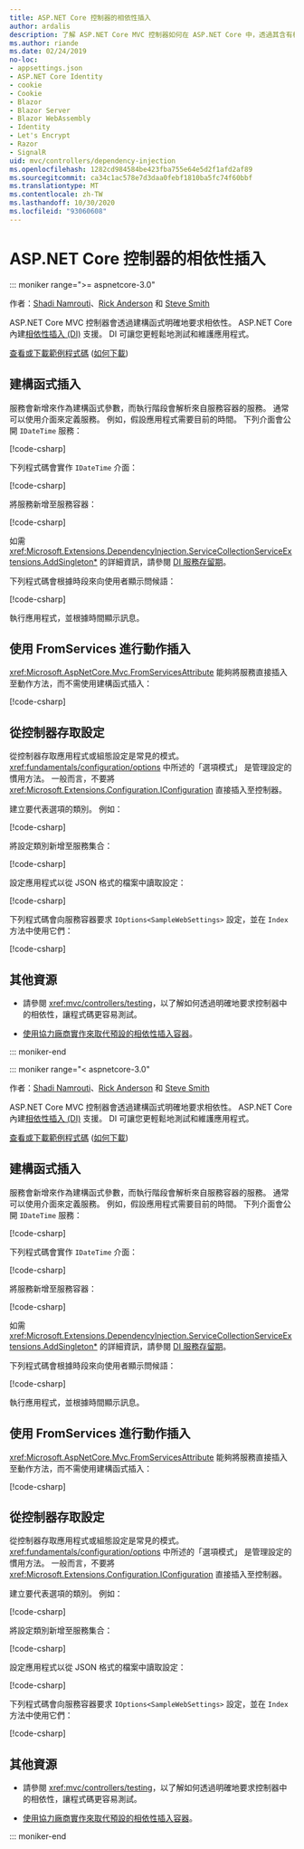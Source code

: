 ```yaml
---
title: ASP.NET Core 控制器的相依性插入
author: ardalis
description: 了解 ASP.NET Core MVC 控制器如何在 ASP.NET Core 中，透過其含有相依性插入的建構函式明確要求其相依性。
ms.author: riande
ms.date: 02/24/2019
no-loc:
- appsettings.json
- ASP.NET Core Identity
- cookie
- Cookie
- Blazor
- Blazor Server
- Blazor WebAssembly
- Identity
- Let's Encrypt
- Razor
- SignalR
uid: mvc/controllers/dependency-injection
ms.openlocfilehash: 1282cd984584be423fba755e64e5d2f1afd2af89
ms.sourcegitcommit: ca34c1ac578e7d3daa0febf1810ba5fc74f60bbf
ms.translationtype: MT
ms.contentlocale: zh-TW
ms.lasthandoff: 10/30/2020
ms.locfileid: "93060608"
---
```

# <a name="dependency-injection-into-controllers-in-aspnet-core"></a>ASP.NET Core 控制器的相依性插入

::: moniker range=">= aspnetcore-3.0"

作者：[Shadi Namrouti](https://github.com/shadinamrouti)、[Rick Anderson](https://twitter.com/RickAndMSFT) 和 [Steve Smith](https://github.com/ardalis)

ASP.NET Core MVC 控制器會透過建構函式明確地要求相依性。 ASP.NET Core 內建[相依性插入 (DI)](xref:fundamentals/dependency-injection) 支援。 DI 可讓您更輕鬆地測試和維護應用程式。

[查看或下載範例程式碼](https://github.com/dotnet/AspNetCore.Docs/tree/master/aspnetcore/mvc/controllers/dependency-injection/sample) ([如何下載](xref:index#how-to-download-a-sample)) 

## <a name="constructor-injection"></a>建構函式插入

服務會新增來作為建構函式參數，而執行階段會解析來自服務容器的服務。 通常可以使用介面來定義服務。 例如，假設應用程式需要目前的時間。 下列介面會公開 `IDateTime` 服務：

[!code-csharp[](dependency-injection/3.1sample/ControllerDI/Interfaces/IDateTime.cs?name=snippet)]

下列程式碼會實作 `IDateTime` 介面：

[!code-csharp[](dependency-injection/3.1sample/ControllerDI/Services/SystemDateTime.cs?name=snippet)]

將服務新增至服務容器：

[!code-csharp[](dependency-injection/3.1sample/ControllerDI/Startup1.cs?name=snippet&highlight=3)]

如需 <xref:Microsoft.Extensions.DependencyInjection.ServiceCollectionServiceExtensions.AddSingleton*> 的詳細資訊，請參閱 [DI 服務存留期](xref:fundamentals/dependency-injection#service-lifetimes)。

下列程式碼會根據時段來向使用者顯示問候語：

[!code-csharp[](dependency-injection/3.1sample/ControllerDI/Controllers/HomeController.cs?name=snippet)]

執行應用程式，並根據時間顯示訊息。

## <a name="action-injection-with-fromservices"></a>使用 FromServices 進行動作插入

<xref:Microsoft.AspNetCore.Mvc.FromServicesAttribute> 能夠將服務直接插入至動作方法，而不需使用建構函式插入：

[!code-csharp[](dependency-injection/3.1sample/ControllerDI/Controllers/HomeController.cs?name=snippet2)]

## <a name="access-settings-from-a-controller"></a>從控制器存取設定

從控制器存取應用程式或組態設定是常見的模式。 <xref:fundamentals/configuration/options> 中所述的「選項模式」  是管理設定的慣用方法。 一般而言，不要將 <xref:Microsoft.Extensions.Configuration.IConfiguration> 直接插入至控制器。

建立要代表選項的類別。 例如：

[!code-csharp[](dependency-injection/3.1sample/ControllerDI/Models/SampleWebSettings.cs?name=snippet)]

將設定類別新增至服務集合：

[!code-csharp[](dependency-injection/3.1sample/ControllerDI/Startup.cs?highlight=4&name=snippet1)]

設定應用程式以從 JSON 格式的檔案中讀取設定：

[!code-csharp[](dependency-injection/3.1sample/ControllerDI/Program.cs?name=snippet&range=10-15)]

下列程式碼會向服務容器要求 `IOptions<SampleWebSettings>` 設定，並在 `Index` 方法中使用它們：

[!code-csharp[](dependency-injection/3.1sample/ControllerDI/Controllers/SettingsController.cs?name=snippet)]

## <a name="additional-resources"></a>其他資源

* 請參閱 <xref:mvc/controllers/testing>，以了解如何透過明確地要求控制器中的相依性，讓程式碼更容易測試。

* [使用協力廠商實作來取代預設的相依性插入容器](xref:fundamentals/dependency-injection#default-service-container-replacement)。

::: moniker-end

::: moniker range="< aspnetcore-3.0"

作者：[Shadi Namrouti](https://github.com/shadinamrouti)、[Rick Anderson](https://twitter.com/RickAndMSFT) 和 [Steve Smith](https://github.com/ardalis)

ASP.NET Core MVC 控制器會透過建構函式明確地要求相依性。 ASP.NET Core 內建[相依性插入 (DI)](xref:fundamentals/dependency-injection) 支援。 DI 可讓您更輕鬆地測試和維護應用程式。

[查看或下載範例程式碼](https://github.com/dotnet/AspNetCore.Docs/tree/master/aspnetcore/mvc/controllers/dependency-injection/sample) ([如何下載](xref:index#how-to-download-a-sample)) 

## <a name="constructor-injection"></a>建構函式插入

服務會新增來作為建構函式參數，而執行階段會解析來自服務容器的服務。 通常可以使用介面來定義服務。 例如，假設應用程式需要目前的時間。 下列介面會公開 `IDateTime` 服務：

[!code-csharp[](dependency-injection/sample/ControllerDI/Interfaces/IDateTime.cs?name=snippet)]

下列程式碼會實作 `IDateTime` 介面：

[!code-csharp[](dependency-injection/sample/ControllerDI/Services/SystemDateTime.cs?name=snippet)]

將服務新增至服務容器：

[!code-csharp[](dependency-injection/sample/ControllerDI/Startup1.cs?name=snippet&highlight=3)]

如需 <xref:Microsoft.Extensions.DependencyInjection.ServiceCollectionServiceExtensions.AddSingleton*> 的詳細資訊，請參閱 [DI 服務存留期](xref:fundamentals/dependency-injection#service-lifetimes)。

下列程式碼會根據時段來向使用者顯示問候語：

[!code-csharp[](dependency-injection/sample/ControllerDI/Controllers/HomeController.cs?name=snippet)]

執行應用程式，並根據時間顯示訊息。

## <a name="action-injection-with-fromservices"></a>使用 FromServices 進行動作插入

<xref:Microsoft.AspNetCore.Mvc.FromServicesAttribute> 能夠將服務直接插入至動作方法，而不需使用建構函式插入：

[!code-csharp[](dependency-injection/sample/ControllerDI/Controllers/HomeController.cs?name=snippet2)]

## <a name="access-settings-from-a-controller"></a>從控制器存取設定

從控制器存取應用程式或組態設定是常見的模式。 <xref:fundamentals/configuration/options> 中所述的「選項模式」  是管理設定的慣用方法。 一般而言，不要將 <xref:Microsoft.Extensions.Configuration.IConfiguration> 直接插入至控制器。

建立要代表選項的類別。 例如：

[!code-csharp[](dependency-injection/sample/ControllerDI/Models/SampleWebSettings.cs?name=snippet)]

將設定類別新增至服務集合：

[!code-csharp[](dependency-injection/sample/ControllerDI/Startup.cs?highlight=4&name=snippet1)]

設定應用程式以從 JSON 格式的檔案中讀取設定：

[!code-csharp[](dependency-injection/sample/ControllerDI/Program.cs?name=snippet&range=10-15)]

下列程式碼會向服務容器要求 `IOptions<SampleWebSettings>` 設定，並在 `Index` 方法中使用它們：

[!code-csharp[](dependency-injection/sample/ControllerDI/Controllers/SettingsController.cs?name=snippet)]

## <a name="additional-resources"></a>其他資源

* 請參閱 <xref:mvc/controllers/testing>，以了解如何透過明確地要求控制器中的相依性，讓程式碼更容易測試。

* [使用協力廠商實作來取代預設的相依性插入容器](xref:fundamentals/dependency-injection#default-service-container-replacement)。

::: moniker-end